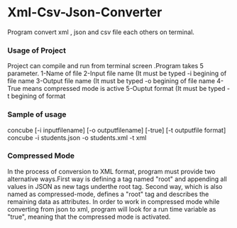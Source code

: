 # Xml-Csv-Json-Converter

Program convert xml , json and csv file each others on terminal.

### Usage of Project
 Project can compile and run from terminal screen .Program takes 5 parameter. 1-Name of file 
 2-Input file name (It must be typed -i begining of file name
  3-Output file name (It must be typed -o begining of file name
   4-True means compressed mode is active 5-Ouptut format (It must be typed -t begining of format

### Sample of usage 
concube [-i inputfilename] [-o outputfilename] [-true] [-t outputfile format] 
concube -i students.json -o students.xml -t xml
### Compressed Mode
 In the process of conversion to XML format, program must provide two alternative ways.First way is defining a tag named "root" and appending all values in JSON as new tags underthe root tag. Second way, which is also named as compressed-mode, defines a "root" tag and describes the remaining data as attributes. In order to work in compressed mode while converting from json to xml, program will look for a run time variable as "true", meaning that the compressed mode is activated.
